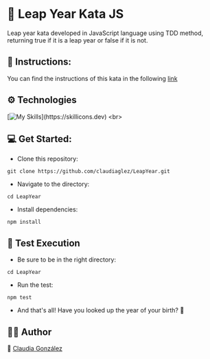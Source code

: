 # :calendar: Leap Year Kata JS <br>

Leap year kata developed in JavaScript language using TDD method, returning true if it is a leap year or false if it is not.

## :page_with_curl: Instructions:

You can find the instructions of this kata in the following [link](https://www.codurance.com/es/katas/leap-year)


## ⚙️ Technologies

[![My Skills](https://skillicons.dev/icons?i=js,jest,)](https://skillicons.dev)
<br>


## :computer: Get Started:

* Clone this repository:
```
git clone https://github.com/claudiaglez/LeapYear.git
```

* Navigate to the directory:
```
cd LeapYear
```

* Install dependencies:
```
npm install
```

## :test_tube: Test Execution

* Be sure to be in the right directory:
```
cd LeapYear
```

* Run the test:
```
npm test
```

* And that's all! Have you looked up the year of your birth? :baby_bottle:

  
## 👩‍💻 Author

:orange_heart: [Claudia González](https://www.linkedin.com/in/claudiaglezgarcia/)


